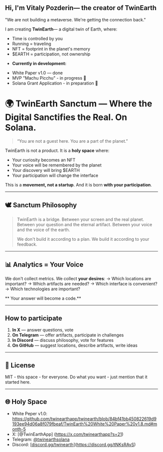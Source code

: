 ## Hi, I'm Vitaly Pozderin— the creator of TwinEarth

"We are not building a metaverse. We're getting the connection back."

I am creating **TwinEarth**— a digital twin of Earth, where:
- Time is controlled by you
- Running = traveling
- NFT = footprint in the planet's memory
- $EARTH = participation, not ownership

* **Currently in development:**
- White Paper v1.0 — done
- MVP "Machu Picchu" - in progress 🚧
- Solana Grant Application - in preparation 📄

# 🌍 TwinEarth Sanctum — Where the Digital Sanctifies the Real. On Solana.

> “You are not a guest here. You are a part of the planet.”

TwinEarth is not a product. It is a **holy space** where:
- Your curiosity becomes an NFT
- Your voice will be remembered by the planet
- Your discovery will bring $EARTH
- Your participation will change the interface

This is a **movement, not a startup**. 
And it is born **with your participation**.

---

## 🕊️ Sanctum Philosophy

> TwinEarth is a bridge. 
> Between your screen and the real planet. 
> Between your question and the eternal artifact. 
> Between your voice and the voice of the earth. 
> 
> We don't build it according to a plan. 
> We build it according to your feedback.

---

## 📊 Analytics = Your Voice

We don't collect metrics. 
We collect **your desires**: 
→ Which locations are important? 
→ Which artifacts are needed? 
→ Which interface is convenient? 
→ Which technologies are important? 

** Your answer will become a code.**

---

## How to participate

1. **In X** — answer questions, vote 
2. **On Telegram** — offer artifacts, participate in challenges 
3. **In Discord** — discuss philosophy, vote for features 
4. **On GitHub** — suggest locations, describe artifacts, write ideas

---

## 📜 License

MIT - this space - for everyone. 
Do what you want - just mention that it started here.

---

## 🌐 Holy Space
- White Peper v1.0: https://github.com/twinearthapp/twinearth/blob/84bf41bb450822619d9193ee94d06a8f079fbeaf/TwinEarth%20White%20Paper%20v1.8.md#month-5
- X: [@TwinEarthApp] (https://x.com/twinearthapp?s=21) 
- Telegram: [@twinearthsolana ](https://t.me/twinearthsolana)
- Discord: [[discord.gg/twinearth](https://discord.gg/tNKsRAvS)](https://discord.gg/tNKsRAvS)
